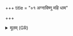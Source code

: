 +++
title = "०१ अग्नाविष्णू महि धाम"

+++
<details><summary>मूलम् (GR)</summary>

+++(PSK 20.7.1)+++अग्नाविष्णू महि धाम प्रियं वां  
पातं घृतस्य गुह्यानि नाम ।  
दमेदमे सप्त रत्ना दधान्- +++(dadhānā)+++  
-ओप वां जिह्वा घृतम् आ चरण्यात् ॥
</details>